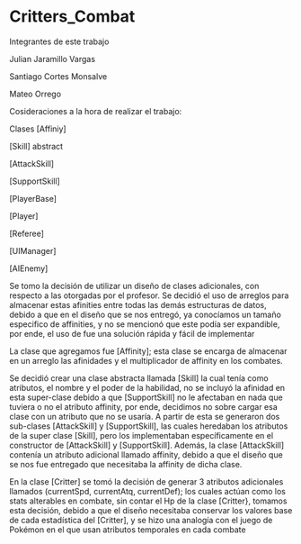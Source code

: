 # Critters_Combat
Integrantes de este trabajo

Julian Jaramillo Vargas

Santiago Cortes Monsalve

Mateo Orrego 

Cosideraciones a la hora de realizar el trabajo:

Clases [Affiniy]

[Skill] abstract

[AttackSkill]

[SupportSkill]

[PlayerBase]

[Player]

[Referee]

[UIManager]

[AIEnemy]

Se tomo la decisión de utilizar un diseño de clases adicionales, con respecto a las otorgadas por el profesor. 
Se decidió el uso de arreglos para almacenar estas afinities entre todas las demás estructuras de datos, 
debido a que en el diseño que se nos entregó, ya conocíamos un tamaño especifico de affinities, 
y no se mencionó que este podía ser expandible, por ende, el uso de fue una solución rápida y fácil de implementar

La clase que agregamos fue [Affinity]; esta clase se encarga de almacenar en un arreglo las afinidades y el multiplicador de affinity en los combates.

Se decidió crear una clase abstracta llamada [Skill] la cual tenía como atributos, 
el nombre y el poder de la habilidad, no se incluyó la afinidad en esta super-clase debido a que [SupportSkill] 
no le afectaban en nada que tuviera o no el atributo affinity, por ende, decidimos no sobre cargar esa clase con un atributo que no se usaría. 
A partir de esta se generaron dos sub-clases [AttackSkill] y [SupportSkill], las cuales heredaban los atributos de la super clase [Skill], 
pero los implementaban específicamente en el constructor de [AttackSkill] y [SupportSkill]. 
Además, la clase [AttackSkill] contenía un atributo adicional llamado affinity, debido a que el diseño que se nos fue entregado que necesitaba la affinity de dicha clase.

En la clase [Critter] se tomó la decisión de generar 3 atributos adicionales llamados (currentSpd, currentAtq, currentDef); 
los cuales actúan como los stats alterables en combate, sin contar el Hp de la clase [Critter}, tomamos esta decisión, 
debido a que el diseño necesitaba conservar los valores base de cada estadística del [Critter], 
y se hizo una analogía con el juego de Pokémon en el que usan atributos temporales en cada combate
